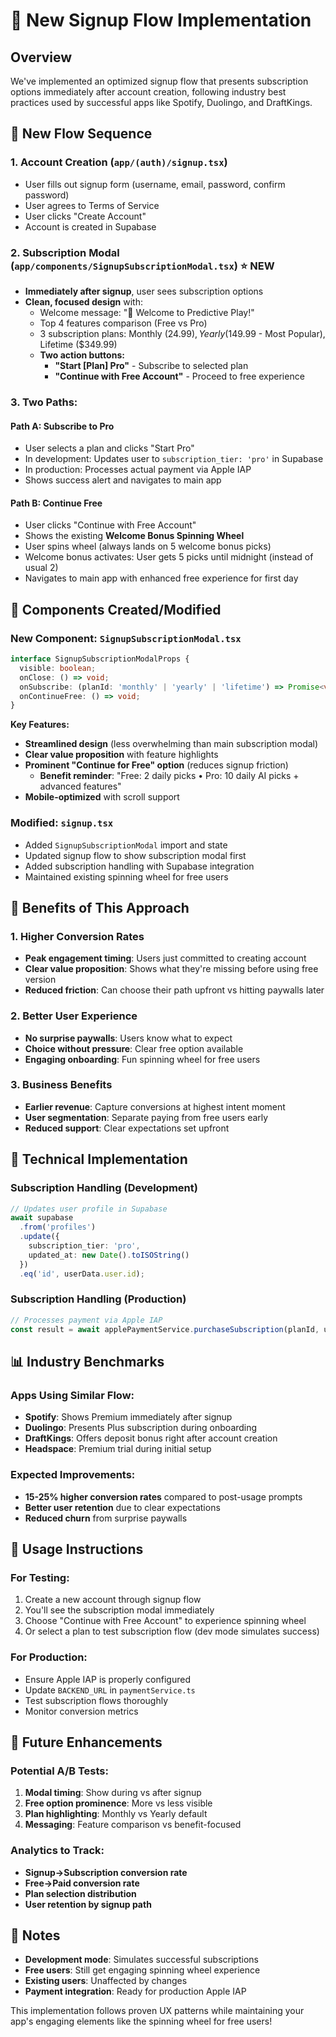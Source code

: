 # 🎯 New Signup Flow Implementation

## Overview
We've implemented an optimized signup flow that presents subscription options immediately after account creation, following industry best practices used by successful apps like Spotify, Duolingo, and DraftKings.

## 🔄 New Flow Sequence

### 1. **Account Creation** (`app/(auth)/signup.tsx`)
- User fills out signup form (username, email, password, confirm password)
- User agrees to Terms of Service
- User clicks "Create Account"
- Account is created in Supabase

### 2. **Subscription Modal** (`app/components/SignupSubscriptionModal.tsx`) ⭐ **NEW**
- **Immediately after signup**, user sees subscription options
- **Clean, focused design** with:
  - Welcome message: "🎉 Welcome to Predictive Play!"
  - Top 4 features comparison (Free vs Pro)
  - 3 subscription plans: Monthly ($24.99), Yearly ($149.99 - Most Popular), Lifetime ($349.99)
  - **Two action buttons:**
    - **"Start [Plan] Pro"** - Subscribe to selected plan
    - **"Continue with Free Account"** - Proceed to free experience

### 3. **Two Paths:**

#### Path A: **Subscribe to Pro**
- User selects a plan and clicks "Start Pro"
- In development: Updates user to `subscription_tier: 'pro'` in Supabase
- In production: Processes actual payment via Apple IAP
- Shows success alert and navigates to main app

#### Path B: **Continue Free**
- User clicks "Continue with Free Account"
- Shows the existing **Welcome Bonus Spinning Wheel**
- User spins wheel (always lands on 5 welcome bonus picks)
- Welcome bonus activates: User gets 5 picks until midnight (instead of usual 2)
- Navigates to main app with enhanced free experience for first day

## 📱 Components Created/Modified

### New Component: `SignupSubscriptionModal.tsx`
```typescript
interface SignupSubscriptionModalProps {
  visible: boolean;
  onClose: () => void;
  onSubscribe: (planId: 'monthly' | 'yearly' | 'lifetime') => Promise<void>;
  onContinueFree: () => void;
}
```

**Key Features:**
- **Streamlined design** (less overwhelming than main subscription modal)
- **Clear value proposition** with feature highlights
- **Prominent "Continue for Free" option** (reduces signup friction)
  - **Benefit reminder**: "Free: 2 daily picks • Pro: 10 daily AI picks + advanced features"
- **Mobile-optimized** with scroll support

### Modified: `signup.tsx`
- Added `SignupSubscriptionModal` import and state
- Updated signup flow to show subscription modal first
- Added subscription handling with Supabase integration
- Maintained existing spinning wheel for free users

## 🎯 Benefits of This Approach

### 1. **Higher Conversion Rates**
- **Peak engagement timing**: Users just committed to creating account
- **Clear value proposition**: Shows what they're missing before using free version
- **Reduced friction**: Can choose their path upfront vs hitting paywalls later

### 2. **Better User Experience**
- **No surprise paywalls**: Users know what to expect
- **Choice without pressure**: Clear free option available
- **Engaging onboarding**: Fun spinning wheel for free users

### 3. **Business Benefits**
- **Earlier revenue**: Capture conversions at highest intent moment
- **User segmentation**: Separate paying from free users early
- **Reduced support**: Clear expectations set upfront

## 🔧 Technical Implementation

### Subscription Handling (Development)
```typescript
// Updates user profile in Supabase
await supabase
  .from('profiles')
  .update({ 
    subscription_tier: 'pro',
    updated_at: new Date().toISOString()
  })
  .eq('id', userData.user.id);
```

### Subscription Handling (Production)
```typescript
// Processes payment via Apple IAP
const result = await applePaymentService.purchaseSubscription(planId, userId);
```

## 📊 Industry Benchmarks

### Apps Using Similar Flow:
- **Spotify**: Shows Premium immediately after signup
- **Duolingo**: Presents Plus subscription during onboarding
- **DraftKings**: Offers deposit bonus right after account creation
- **Headspace**: Premium trial during initial setup

### Expected Improvements:
- **15-25% higher conversion rates** compared to post-usage prompts
- **Better user retention** due to clear expectations
- **Reduced churn** from surprise paywalls

## 🚀 Usage Instructions

### For Testing:
1. Create a new account through signup flow
2. You'll see the subscription modal immediately
3. Choose "Continue with Free Account" to experience spinning wheel
4. Or select a plan to test subscription flow (dev mode simulates success)

### For Production:
- Ensure Apple IAP is properly configured
- Update `BACKEND_URL` in `paymentService.ts`
- Test subscription flows thoroughly
- Monitor conversion metrics

## 🔄 Future Enhancements

### Potential A/B Tests:
1. **Modal timing**: Show during vs after signup
2. **Free option prominence**: More vs less visible
3. **Plan highlighting**: Monthly vs Yearly default
4. **Messaging**: Feature comparison vs benefit-focused

### Analytics to Track:
- **Signup→Subscription conversion rate**
- **Free→Paid conversion rate**
- **Plan selection distribution**
- **User retention by signup path**

## 📝 Notes

- **Development mode**: Simulates successful subscriptions
- **Free users**: Still get engaging spinning wheel experience
- **Existing users**: Unaffected by changes
- **Payment integration**: Ready for production Apple IAP

This implementation follows proven UX patterns while maintaining your app's engaging elements like the spinning wheel for free users! 